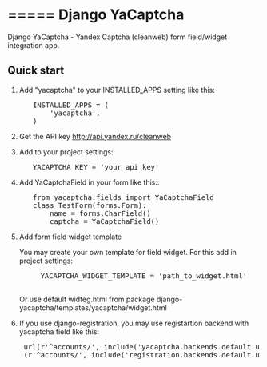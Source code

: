 =====
Django YaCaptcha
=====

Django YaCaptcha - Yandex Captcha (cleanweb) form field/widget integration app.

Quick start
-----------

1. Add "yacaptcha" to your INSTALLED_APPS setting like this:
<pre>
      INSTALLED_APPS = (
	      'yacaptcha',
      )
</pre>

2. Get the API key http://api.yandex.ru/cleanweb

3. Add to your project settings:
<pre>
      YACAPTCHA_KEY = 'your_api_key'
</pre>
4. Add YaCaptchaField in your form like this::
<pre>
      from yacaptcha.fields import YaCaptchaField
      class TestForm(forms.Form):
          name = forms.CharField()
          captcha = YaCaptchaField()
</pre>
5. Add form field widget template

    You may create your own template for field widget. For this add in project settings:
    <pre>
        YACAPTCHA_WIDGET_TEMPLATE = 'path_to_widget.html'
    </pre>
    Or use default widteg.html from package django-yacaptcha/templates/yacaptcha/widget.html

6. If you use django-registration, you may use registartion backend with yacaptcha field like this:
    <pre>
    url(r'^accounts/', include('yacaptcha.backends.default.urls')), # yacaptcha backend for registration form
    (r'^accounts/', include('registration.backends.default.urls')),
    </pre>